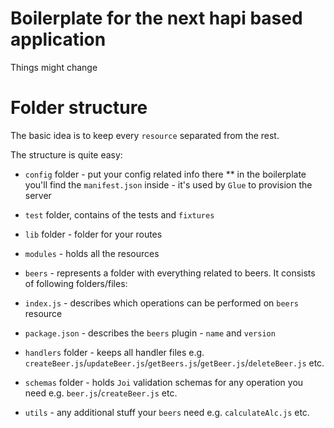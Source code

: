 # Boilerplate for the next hapi based application
Things might change

# Folder structure
The basic idea is to keep every `resource` separated from the rest.

The structure is quite easy:

* `config` folder - put your config related info there
** in the boilerplate you'll find the `manifest.json` inside - it's used by `Glue` to provision the server
* `test` folder, contains of the tests and `fixtures`
* `lib` folder - folder for your routes
* `modules` - holds all the resources
* `beers` - represents a folder with everything related to beers. It consists of following folders/files:

* `index.js` - describes which operations can be performed on `beers` resource
* `package.json` - describes the `beers` plugin - `name` and `version`
* `handlers` folder - keeps all handler files e.g. `createBeer.js`/`updateBeer.js`/`getBeers.js`/`getBeer.js`/`deleteBeer.js` etc.
* `schemas` folder - holds `Joi` validation schemas for any operation you need e.g. `beer.js`/`createBeer.js` etc.
* `utils` - any additional stuff your `beers` need e.g. `calculateAlc.js` etc.